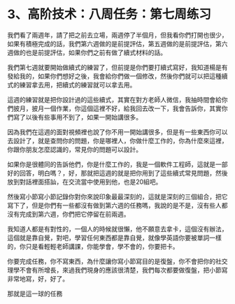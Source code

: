 # 3、高阶技术：八周任务：第七周练习

我們看了兩週年，請了把之前去立場，兩週停了半個月，但我看你們打開也很少，如果有積極完成的話，我們第六週做的是前提評估，第五週做的是前提評估，第六週做的也是前提評估，如果你們之前有做了續式材料的話。

我們第七週就要開始做續式的練習了，但前提是你們要打續式寫好，我知道楊是有發給我的，如果你們想好之後，我會給你們做一個修改，然後你們就可以把這種續式的練習拿去用，把續式的練習就可以拿去用。

這週的練習就是把你設計過的這些續式，其實在對方老師人微信，我抽時間會給你們披月，披月一個作業，你這個這裡不好，給我回去改一下，我會告訴你，其實你們寫了以後有些事用不到了，如果一開始講很多。

因為我們在這週的面對視頻裡也說了你不用一開始講很多，但是有一些東西你可以去設計了，就是查問你的問題，你是哪裡人，你做什麼工作的，你為什麼來這裡，你跟你朋友怎麼認識的，常見你的問題可以設計。

如果你是很體同的告訴他們，你是什麼工作的，我是一個軟件工程師，這就是一部好的回答，明白嗎？，好，那就把這週的就是把你用到了這些續式常見問題，然後放到對話裡面搭訕，在交流當中使用到他，也是20組吧。

然後寫小節寫小節記錄你對你來說印象最最深刻的，這就是深刻的三個組合，把它寫下了，但是你們有一些都沒有做到第六週的任務嗎，我說的是不是，沒有些人都沒有完成到第六週，你們把它停留在前兩週。

我知道人都是有對性的，一個人的時候就很懶，他不願意去拿卡，這個沒有辦法，這個就是靠自覺，對吧，學習任何東西都是靠自覺，就像學英語你要被單詞一樣的，你只是看輕輕老師講課，你能學會，學不會的，你要把卡。

你要完成任務，你不寫東西，為什麼讓你寫小節寫目的是復盤，你不會把你的社交理學不會有所增長，來過我們現身的應該很清楚，我們每次都要做復盤，把小節寫非常地寫，好，好了。

那就是這一球的任務